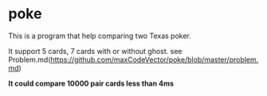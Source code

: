 # poke

This is a program that help comparing two Texas poker.


It support 5 cards, 7 cards with or without ghost.
see Problem.md(https://github.com/maxCodeVector/poke/blob/master/problem.md)

**It could compare 10000 pair cards less than 4ms**

